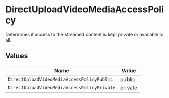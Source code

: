 # DirectUploadVideoMediaAccessPolicy

Determines if access to the streamed content is kept private or available to all.


## Values

| Name                                        | Value                                       |
| ------------------------------------------- | ------------------------------------------- |
| `DirectUploadVideoMediaAccessPolicyPublic`  | public                                      |
| `DirectUploadVideoMediaAccessPolicyPrivate` | private                                     |